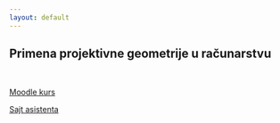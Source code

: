 ```yaml
---
layout: default
---
```


## Primena projektivne geometrije u računarstvu

<br>

[Moodle kurs](https://elearning.rcub.bg.ac.rs/moodle/course/view.php?id=1503)

[Sajt asistenta](http://www.matf.bg.ac.rs/p/milan-pavlovic/pocetna/)
